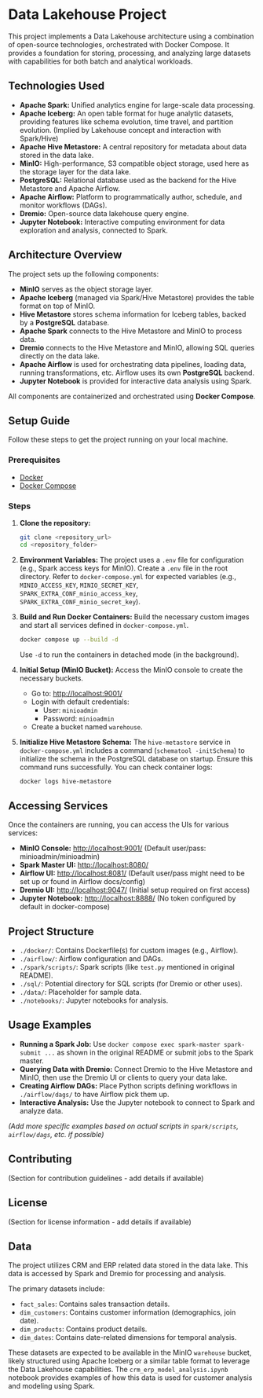 # Data Lakehouse Project

This project implements a Data Lakehouse architecture using a combination of open-source technologies, orchestrated with Docker Compose. It provides a foundation for storing, processing, and analyzing large datasets with capabilities for both batch and analytical workloads.

## Technologies Used

- **Apache Spark:** Unified analytics engine for large-scale data processing.
- **Apache Iceberg:** An open table format for huge analytic datasets, providing features like schema evolution, time travel, and partition evolution. (Implied by Lakehouse concept and interaction with Spark/Hive)
- **Apache Hive Metastore:** A central repository for metadata about data stored in the data lake.
- **MinIO:** High-performance, S3 compatible object storage, used here as the storage layer for the data lake.
- **PostgreSQL:** Relational database used as the backend for the Hive Metastore and Apache Airflow.
- **Apache Airflow:** Platform to programmatically author, schedule, and monitor workflows (DAGs).
- **Dremio:** Open-source data lakehouse query engine.
- **Jupyter Notebook:** Interactive computing environment for data exploration and analysis, connected to Spark.

## Architecture Overview

The project sets up the following components:

- **MinIO** serves as the object storage layer.
- **Apache Iceberg** (managed via Spark/Hive Metastore) provides the table format on top of MinIO.
- **Hive Metastore** stores schema information for Iceberg tables, backed by a **PostgreSQL** database.
- **Apache Spark** connects to the Hive Metastore and MinIO to process data.
- **Dremio** connects to the Hive Metastore and MinIO, allowing SQL queries directly on the data lake.
- **Apache Airflow** is used for orchestrating data pipelines, loading data, running transformations, etc. Airflow uses its own **PostgreSQL** backend.
- **Jupyter Notebook** is provided for interactive data analysis using Spark.

All components are containerized and orchestrated using **Docker Compose**.

## Setup Guide

Follow these steps to get the project running on your local machine.

### Prerequisites

- [Docker](https://www.docker.com/get-started/)
- [Docker Compose](https://docs.docker.com/compose/install/)

### Steps

1.  **Clone the repository:**

    ```bash
    git clone <repository_url>
    cd <repository_folder>
    ```

2.  **Environment Variables:**
    The project uses a `.env` file for configuration (e.g., Spark access keys for MinIO). Create a `.env` file in the root directory. Refer to `docker-compose.yml` for expected variables (e.g., `MINIO_ACCESS_KEY`, `MINIO_SECRET_KEY`, `SPARK_EXTRA_CONF_minio_access_key`, `SPARK_EXTRA_CONF_minio_secret_key`).

3.  **Build and Run Docker Containers:**
    Build the necessary custom images and start all services defined in `docker-compose.yml`.

    ```bash
    docker compose up --build -d
    ```

    Use `-d` to run the containers in detached mode (in the background).

4.  **Initial Setup (MinIO Bucket):**
    Access the MinIO console to create the necessary buckets.

    - Go to: [http://localhost:9001/](http://localhost:9001/)
    - Login with default credentials:
      - User: `minioadmin`
      - Password: `minioadmin`
    - Create a bucket named `warehouse`.

5.  **Initialize Hive Metastore Schema:**
    The `hive-metastore` service in `docker-compose.yml` includes a command (`schematool -initSchema`) to initialize the schema in the PostgreSQL database on startup. Ensure this command runs successfully. You can check container logs:

    ```bash
    docker logs hive-metastore
    ```

## Accessing Services

Once the containers are running, you can access the UIs for various services:

- **MinIO Console:** [http://localhost:9001/](http://localhost:9001/) (Default user/pass: minioadmin/minioadmin)
- **Spark Master UI:** [http://localhost:8080/](http://localhost:8080/)
- **Airflow UI:** [http://localhost:8081/](http://localhost:8081/) (Default user/pass might need to be set up or found in Airflow docs/config)
- **Dremio UI:** [http://localhost:9047/](http://localhost:9047/) (Initial setup required on first access)
- **Jupyter Notebook:** [http://localhost:8888/](http://localhost:8888/) (No token configured by default in docker-compose)

## Project Structure

- `./docker/`: Contains Dockerfile(s) for custom images (e.g., Airflow).
- `./airflow/`: Airflow configuration and DAGs.
- `./spark/scripts/`: Spark scripts (like `test.py` mentioned in original README).
- `./sql/`: Potential directory for SQL scripts (for Dremio or other uses).
- `./data/`: Placeholder for sample data.
- `./notebooks/`: Jupyter notebooks for analysis.

## Usage Examples

- **Running a Spark Job:** Use `docker compose exec spark-master spark-submit ...` as shown in the original README or submit jobs to the Spark master.
- **Querying Data with Dremio:** Connect Dremio to the Hive Metastore and MinIO, then use the Dremio UI or clients to query your data lake.
- **Creating Airflow DAGs:** Place Python scripts defining workflows in `./airflow/dags/` to have Airflow pick them up.
- **Interactive Analysis:** Use the Jupyter notebook to connect to Spark and analyze data.

_(Add more specific examples based on actual scripts in `spark/scripts`, `airflow/dags`, etc. if possible)_

## Contributing

(Section for contribution guidelines - add details if available)

## License

(Section for license information - add details if available)

## Data

The project utilizes CRM and ERP related data stored in the data lake. This data is accessed by Spark and Dremio for processing and analysis.

The primary datasets include:

- `fact_sales`: Contains sales transaction details.
- `dim_customers`: Contains customer information (demographics, join date).
- `dim_products`: Contains product details.
- `dim_dates`: Contains date-related dimensions for temporal analysis.

These datasets are expected to be available in the MinIO `warehouse` bucket, likely structured using Apache Iceberg or a similar table format to leverage the Data Lakehouse capabilities. The `crm_erp_model_analysis.ipynb` notebook provides examples of how this data is used for customer analysis and modeling using Spark.
